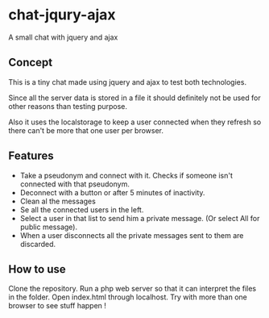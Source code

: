 # chat-jqury-ajax
A small chat with jquery and ajax

## Concept
This is a tiny chat made using jquery and ajax to test both technologies.

Since all the server data is stored in a file it should definitely not be used for other reasons than testing purpose.

Also it uses the localstorage to keep a user connected when they refresh so there can't be more that one user per browser.

## Features
- Take a pseudonym and connect with it. Checks if someone isn't connected with that pseudonym.
- Deconnect with a button or after 5 minutes of inactivity.
- Clean al the messages
- Se all the connected users in the left.
- Select a user in that list to send him a private message. (Or select All for public message).
- When a user disconnects all the private messages sent to them are discarded.

## How to use
Clone the repository.
Run a php web server so that it can interpret the files in the folder.
Open index.html through localhost.
Try with more than one browser to see stuff happen !